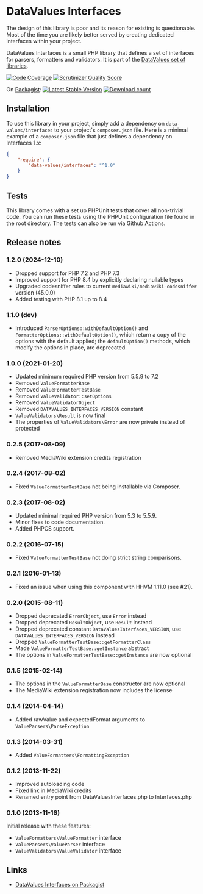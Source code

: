 # DataValues Interfaces

The design of this library is poor and its reason for existing is questionable. Most of the
time you are likely better served by creating dedicated interfaces within your project.

DataValues Interfaces is a small PHP library that defines a set of interfaces for parsers,
formatters and validators. It is part of the [DataValues set of libraries](https://github.com/DataValues).

[![Code Coverage](https://scrutinizer-ci.com/g/DataValues/Interfaces/badges/coverage.png?s=6432d29bf3fed068995e66093ad52e053099a916)](https://scrutinizer-ci.com/g/DataValues/Interfaces/)
[![Scrutinizer Quality Score](https://scrutinizer-ci.com/g/DataValues/Interfaces/badges/quality-score.png?s=da1bb6ea09762d9e3a143e473cdefa712db46804)](https://scrutinizer-ci.com/g/DataValues/Interfaces/)

On [Packagist](https://packagist.org/packages/data-values/interfaces):
[![Latest Stable Version](https://poser.pugx.org/data-values/interfaces/version.png)](https://packagist.org/packages/data-values/interfaces)
[![Download count](https://poser.pugx.org/data-values/interfaces/d/total.png)](https://packagist.org/packages/data-values/interfaces)


## Installation

To use this library in your project, simply add a dependency on `data-values/interfaces`
to your project's `composer.json` file. Here is a minimal example of a `composer.json`
file that just defines a dependency on Interfaces 1.x:

```json
{
    "require": {
        "data-values/interfaces": "^1.0"
    }
}
```

## Tests

This library comes with a set up PHPUnit tests that cover all non-trivial code. You can run these
tests using the PHPUnit configuration file found in the root directory. The tests can also be run
via Github Actions.

## Release notes

### 1.2.0 (2024-12-10)

* Dropped support for PHP 7.2 and PHP 7.3
* Improved support for PHP 8.4 by explicitly declaring nullable types
* Upgraded codesniffer rules to current `mediawiki/mediawiki-codesniffer` version (45.0.0)
* Added testing with PHP 8.1 up to 8.4

### 1.1.0 (dev)

* Introduced `ParserOptions::withDefaultOption()` and `FormatterOptions::withDefaultOption()`,
  which return a copy of the options with the default applied;
  the `defaultOption()` methods, which modify the options in place, are deprecated.

### 1.0.0 (2021-01-20)

* Updated minimum required PHP version from 5.5.9 to 7.2
* Removed `ValueFormatterBase`
* Removed `ValueFormatterTestBase`
* Removed `ValueValidator::setOptions`
* Removed `ValueValidatorObject`
* Removed `DATAVALUES_INTERFACES_VERSION` constant
* `ValueValidators\Result` is now final
* The properties of `ValueValidators\Error` are now private instead of protected

### 0.2.5 (2017-08-09)

* Removed MediaWiki extension credits registration

### 0.2.4 (2017-08-02)

* Fixed `ValueFormatterTestBase` not being installable via Composer.

### 0.2.3 (2017-08-02)

* Updated minimal required PHP version from 5.3 to 5.5.9.
* Minor fixes to code documentation.
* Added PHPCS support.

### 0.2.2 (2016-07-15)

* Fixed `ValueFormatterTestBase` not doing strict string comparisons.

### 0.2.1 (2016-01-13)

* Fixed an issue when using this component with HHVM 1.11.0 (see #21).

### 0.2.0 (2015-08-11)

* Dropped deprecated `ErrorObject`, use `Error` instead
* Dropped deprecated `ResultObject`, use `Result` instead
* Dropped deprecated constant `DataValuesInterfaces_VERSION`, use `DATAVALUES_INTERFACES_VERSION` instead
* Dropped `ValueFormatterTestBase::getFormatterClass`
* Made `ValueFormatterTestBase::getInstance` abstract
* The options in `ValueFormatterTestBase::getInstance` are now optional

### 0.1.5 (2015-02-14)

* The options in the `ValueFormatterBase` constructor are now optional
* The MediaWiki extension registration now includes the license

### 0.1.4 (2014-04-14)

* Added rawValue and expectedFormat arguments to `ValueParsers\ParseException`

### 0.1.3 (2014-03-31)

* Added `ValueFormatters\FormattingException`

### 0.1.2 (2013-11-22)

* Improved autoloading code
* Fixed link in MediaWiki credits
* Renamed entry point from DataValuesInterfaces.php to Interfaces.php

### 0.1.0 (2013-11-16)

Initial release with these features:

* `ValueFormatters\ValueFormatter` interface
* `ValueParsers\ValueParser` interface
* `ValueValidators\ValueValidator` interface

## Links

* [DataValues Interfaces on Packagist](https://packagist.org/packages/data-values/interfaces)
